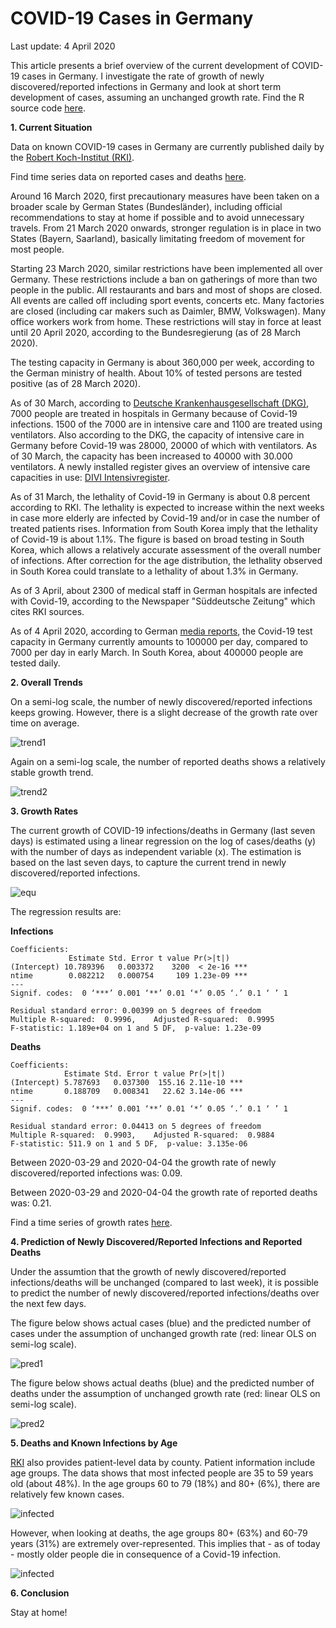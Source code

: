 # COVID-19 Cases in Germany

Last update: 4 April 2020

This article presents a brief overview of the current development of COVID-19 cases in Germany. I investigate the rate of growth of newly discovered/reported infections in Germany and look at short term development of cases, assuming an unchanged growth rate. Find the R source code [here](https://github.com/Bixi81/COVID-19/blob/master/2020_03_28_covid19.r).

**1. Current Situation**

Data on known COVID-19 cases in Germany are currently published daily by the [Robert Koch-Institut (RKI)](https://www.rki.de/DE/Content/InfAZ/N/Neuartiges_Coronavirus/Fallzahlen.html).

Find time series data on reported cases and deaths [here](https://github.com/Bixi81/COVID-19/blob/master/2020-04-04_covid19_germany.csv).

Around 16 March 2020, first precautionary measures have been taken on a broader scale by German States (Bundesländer), including official recommendations to stay at home if possible and to avoid unnecessary travels. From 21 March 2020 onwards, stronger regulation is in place in two States (Bayern, Saarland), basically limitating freedom of movement for most people. 

Starting 23 March 2020, similar restrictions have been implemented all over Germany. These restrictions include a ban on gatherings of more than two people in the public. All restaurants and bars and most of shops are closed. All events are called off including sport events, concerts etc. Many factories are closed (including car makers such as Daimler, BMW, Volkswagen). Many office workers work from home. These restrictions will stay in force at least until 20 April 2020, according to the Bundesregierung (as of 28 March 2020).

The testing capacity in Germany is about 360,000 per week, according to the German ministry of health. About 10% of tested persons are tested positive (as of 28 March 2020).

As of 30 March, according to [Deutsche Krankenhausgesellschaft (DKG)](https://www.dkgev.de/dkg/coronavirus-fakten-und-infos/), 7000 people are treated in hospitals in Germany because of Covid-19 infections. 1500 of the 7000 are in intensive care and 1100 are treated using ventilators. Also according to the DKG, the capacity of intensive care in Germany before Covid-19 was 28000, 20000 of which with ventilators. As of 30 March, the capacity has been increased to 40000 with 30.000 ventilators. A newly installed register gives an overview of intensive care capacities in use: [DIVI Intensivregister](https://www.divi.de/register/intensivregister).

As of 31 March, the lethality of Covid-19 in Germany is about 0.8 percent according to RKI. The lethality is expected to increase within the next weeks in case more elderly are infected by Covid-19 and/or in case the number of treated patients rises. Information from South Korea imply that the lethality of Covid-19 is about 1.1%. The figure is based on broad testing in South Korea, which allows a relatively accurate assessment of the overall number of infections. After correction for the age distribution, the lethality observed in South Korea could translate to a lethality of about 1.3% in Germany.

As of 3 April, about 2300 of medical staff in German hospitals are infected with Covid-19, according to the Newspaper "Süddeutsche Zeitung" which cites RKI sources.

As of 4 April 2020, according to German [media reports](https://www.swr.de/swraktuell/corona-testkapazitaeten-gesteigert-100.html), the Covid-19 test capacity in Germany currently amounts to 100000 per day, compared to 7000 per day in early March. In South Korea, about 400000 people are tested daily.

**2. Overall Trends**

On a semi-log scale, the number of newly discovered/reported infections keeps growing. However, there is a slight decrease of the growth rate over time on average.

![trend1](2020-04-04_cases_log_scale.png)

Again on a semi-log scale, the number of reported deaths shows a relatively stable growth trend.

![trend2](2020-04-04_deaths_log_scale.png)


**3. Growth Rates**

The current growth of COVID-19 infections/deaths in Germany (last seven days) is estimated using a linear regression on the log of cases/deaths (y) with the number of days as independent variable (x). The estimation is based on the last seven days, to capture the current trend in newly discovered/reported infections.

![equ](https://latex.codecogs.com/gif.latex?log(y)=\beta_0&space;&plus;&space;\beta_1&space;x&space;&plus;&space;u.)

The regression results are:

**Infections**

```
Coefficients:
             Estimate Std. Error t value Pr(>|t|)    
(Intercept) 10.789396   0.003372    3200  < 2e-16 ***
ntime        0.082212   0.000754     109 1.23e-09 ***
---
Signif. codes:  0 ‘***’ 0.001 ‘**’ 0.01 ‘*’ 0.05 ‘.’ 0.1 ‘ ’ 1

Residual standard error: 0.00399 on 5 degrees of freedom
Multiple R-squared:  0.9996,	Adjusted R-squared:  0.9995 
F-statistic: 1.189e+04 on 1 and 5 DF,  p-value: 1.23e-09
```

**Deaths**

```
Coefficients:
            Estimate Std. Error t value Pr(>|t|)    
(Intercept) 5.787693   0.037300  155.16 2.11e-10 ***
ntime       0.188709   0.008341   22.62 3.14e-06 ***
---
Signif. codes:  0 ‘***’ 0.001 ‘**’ 0.01 ‘*’ 0.05 ‘.’ 0.1 ‘ ’ 1

Residual standard error: 0.04413 on 5 degrees of freedom
Multiple R-squared:  0.9903,	Adjusted R-squared:  0.9884 
F-statistic: 511.9 on 1 and 5 DF,  p-value: 3.135e-06
```

Between 2020-03-29 and 2020-04-04 the growth rate of newly discovered/reported infections was: 0.09.

Between 2020-03-29 and 2020-04-04 the growth rate of reported deaths was: 0.21.

Find a time series of growth rates [here](https://github.com/Bixi81/COVID-19/blob/master/2020-04-04_growth_covid19_germany.csv).


**4. Prediction of Newly Discovered/Reported Infections and Reported Deaths**

Under the assumtion that the growth of newly discovered/reported infections/deaths will be unchanged (compared to last week), it is possible to predict the number of newly discovered/reported infections/deaths over the next few days. 

The figure below shows actual cases (blue) and the predicted number of cases under the assumption of unchanged growth rate (red: linear OLS on semi-log scale).

![pred1](2020-04-04cases_pred.png)

The figure below shows actual deaths (blue) and the predicted number of deaths under the assumption of unchanged growth rate (red: linear OLS on semi-log scale).

![pred2](2020-04-04deaths_pred.png)

**5. Deaths and Known Infections by Age**

[RKI](https://npgeo-corona-npgeo-de.hub.arcgis.com/datasets/dd4580c810204019a7b8eb3e0b329dd6_0) also provides patient-level data by county. Patient information include age groups. The data shows that most infected people are 35 to 59 years old (about 48%). In the age groups 60 to 79 (18%) and 80+ (6%), there are relatively few known cases.

![infected](2020-04-04_cases_age.png)

However, when looking at deaths, the age groups 80+ (63%) and 60-79 years (31%) are extremely over-represented. This implies that - as of today - mostly older people die in consequence of a Covid-19 infection.

![infected](2020-04-04_death_age.png)

**6. Conclusion**

Stay at home!

